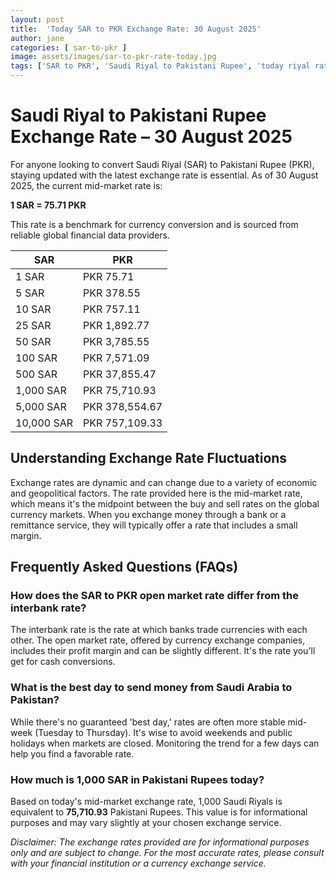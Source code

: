 ```yaml
---
layout: post
title:  'Today SAR to PKR Exchange Rate: 30 August 2025'
author: jane
categories: [ sar-to-pkr ]
image: assets/images/sar-to-pkr-rate-today.jpg
tags: ['SAR to PKR', 'Saudi Riyal to Pakistani Rupee', 'today riyal rate in pakistan', 'saudi riyal rate', 'open market riyal rate']
---
```


# Saudi Riyal to Pakistani Rupee Exchange Rate – 30 August 2025

For anyone looking to convert Saudi Riyal (SAR) to Pakistani Rupee (PKR), staying updated with the latest exchange rate is essential. As of 30 August 2025, the current mid-market rate is:

**1 SAR = 75.71 PKR**

This rate is a benchmark for currency conversion and is sourced from reliable global financial data providers.

| SAR | PKR |
| --- | --- |
| 1 SAR | PKR 75.71 |
| 5 SAR | PKR 378.55 |
| 10 SAR | PKR 757.11 |
| 25 SAR | PKR 1,892.77 |
| 50 SAR | PKR 3,785.55 |
| 100 SAR | PKR 7,571.09 |
| 500 SAR | PKR 37,855.47 |
| 1,000 SAR | PKR 75,710.93 |
| 5,000 SAR | PKR 378,554.67 |
| 10,000 SAR | PKR 757,109.33 |


## Understanding Exchange Rate Fluctuations

Exchange rates are dynamic and can change due to a variety of economic and geopolitical factors. The rate provided here is the mid-market rate, which means it's the midpoint between the buy and sell rates on the global currency markets. When you exchange money through a bank or a remittance service, they will typically offer a rate that includes a small margin.

## Frequently Asked Questions (FAQs)

### How does the SAR to PKR open market rate differ from the interbank rate?

The interbank rate is the rate at which banks trade currencies with each other. The open market rate, offered by currency exchange companies, includes their profit margin and can be slightly different. It's the rate you'll get for cash conversions.

### What is the best day to send money from Saudi Arabia to Pakistan?

While there's no guaranteed 'best day,' rates are often more stable mid-week (Tuesday to Thursday). It's wise to avoid weekends and public holidays when markets are closed. Monitoring the trend for a few days can help you find a favorable rate.

### How much is 1,000 SAR in Pakistani Rupees today?

Based on today's mid-market exchange rate, 1,000 Saudi Riyals is equivalent to **75,710.93** Pakistani Rupees. This value is for informational purposes and may vary slightly at your chosen exchange service.



*Disclaimer: The exchange rates provided are for informational purposes only and are subject to change. For the most accurate rates, please consult with your financial institution or a currency exchange service.*

